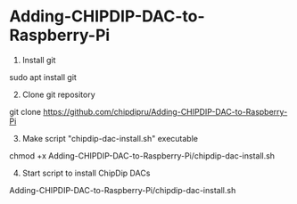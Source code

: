 # Adding-CHIPDIP-DAC-to-Raspberry-Pi

1) Install git

sudo apt install git

2) Clone git repository

git clone https://github.com/chipdipru/Adding-CHIPDIP-DAC-to-Raspberry-Pi

3) Make script "chipdip-dac-install.sh" executable

chmod +x Adding-CHIPDIP-DAC-to-Raspberry-Pi/chipdip-dac-install.sh

4) Start script to install ChipDip DACs

Adding-CHIPDIP-DAC-to-Raspberry-Pi/chipdip-dac-install.sh
